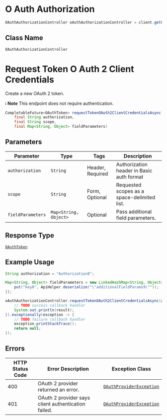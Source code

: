 # O Auth Authorization

```java
OAuthAuthorizationController oAuthAuthorizationController = client.getOAuthAuthorizationController();
```

## Class Name

`OAuthAuthorizationController`


# Request Token O Auth 2 Client Credentials

Create a new OAuth 2 token.

:information_source: **Note** This endpoint does not require authentication.

```java
CompletableFuture<OAuthToken> requestTokenOAuth2ClientCredentialsAsync(
    final String authorization,
    final String scope,
    final Map<String, Object> fieldParameters)
```

## Parameters

| Parameter | Type | Tags | Description |
|  --- | --- | --- | --- |
| `authorization` | `String` | Header, Required | Authorization header in Basic auth format |
| `scope` | `String` | Form, Optional | Requested scopes as a space-delimited list. |
| `fieldParameters` | `Map<String, Object>` | Optional | Pass additional field parameters. |

## Response Type

[`OAuthToken`](../../doc/models/o-auth-token.md)

## Example Usage

```java
String authorization = "Authorization8";

Map<String, Object> fieldParameters = new LinkedHashMap<String, Object>() {{
    put("key0", ApiHelper.deserialize("\"additionalFieldParams9\""));
}};

oAuthAuthorizationController.requestTokenOAuth2ClientCredentialsAsync(authorization, null, fieldParameters).thenAccept(result -> {
    // TODO success callback handler
    System.out.println(result);
}).exceptionally(exception -> {
    // TODO failure callback handler
    exception.printStackTrace();
    return null;
});
```

## Errors

| HTTP Status Code | Error Description | Exception Class |
|  --- | --- | --- |
| 400 | OAuth 2 provider returned an error. | [`OAuthProviderException`](../../doc/models/o-auth-provider-exception.md) |
| 401 | OAuth 2 provider says client authentication failed. | [`OAuthProviderException`](../../doc/models/o-auth-provider-exception.md) |


